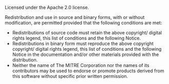 Licensed under the Apache 2.0 license.  

Redistribution and use in source and binary forms, with or without modification, are permitted provided that the following conditions are met:

* Redistributions of source code must retain the above copyright/ digital rights legend, this list of conditions and the following Notice.
* Redistributions in binary form must reproduce the above copyright copyright/ digital rights legend, this list of conditions and the following Notice in the documentation and/or other materials provided with the distribution.
* Neither the name of The MITRE Corporation nor the names of its contributors may be used to endorse or promote products derived from this software without specific prior written permission.
 

